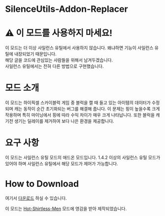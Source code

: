 # SilenceUtils-Addon-Replacer

# ⚠ 이 모드를 사용하지 마세요!
이 모드는 더 이상 사일런스 유틸에서 사용하지 않습니다. 왜냐하면 기능이 사일런스 유틸에 내장되었기 때문입니다.  
해당 글을 코드에 관심있는 사람들을 위해서 남겨두겠습니다.  
사일런스 유틸에서는 전혀 다른 방법으로 구현했습니다.  

# 모드 소개
이 모드는 하이픽셀 스카이블럭 게임 중 블럭을 캘 때 들고 있는 아이템의 데이터가 수정되며 캐는 동작이 순간 초기화되는 버그를 해결해 줍니다.
이 문제는 핑이 높을수록 크게 작용하며 특히 마이닝에서 핑에 따라 수익 차이가 매우 크게 나타납니다.
또한 블럭을 캐기전 생기는 딜레이를 제거하여 보다 나은 환경을 제공합니다.

# 요구 사항
이 모드는 사일런스 유틸 모드의 애드온 모드입니다.
1.4.2 이상의 사일런스 유틸 모드가 있어야 하며 사일런스 유틸에서 해당 모드가 제어가 가능합니다.

# How to Download
여기서 [다운로드](https://github.com/SILENCE-SIMSOOL/SilenceUtils-Addon-Replacer/releases/download/2.1/SUAddon_Replacer-2.1.jar) 하실 수 있습니다.

이 모드는 [Hot-Shirtless-Men](https://github.com/Rekteiru/Hot-Shirtless-Men) 모드에 영감을 받아 제작되었습니다.
